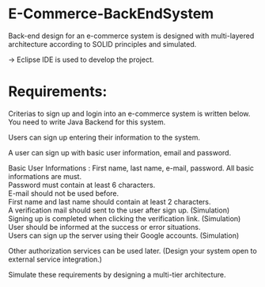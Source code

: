 # E-Commerce-BackEndSystem
Back-end design for an e-commerce system is designed with multi-layered architecture according 
to SOLID principles and simulated.

-> Eclipse IDE is used to develop the project.

# Requirements: 

Criterias to sign up and login into an e-commerce system is written below. You need to write Java Backend for this system.

Users can sign up entering their information to the system.

A user can sign up with basic user information, email and password.


Basic User Informations : First name, last name, e-mail, password. All basic informations are must.<br>
Password must contain at least 6 characters.<br>
E-mail should not be used before.<br>
First name and last name should contain at least 2 characters.<br>
A verification mail should sent to the user after sign up. (Simulation)<br>
Signing up is completed when clicking the verification link. (Simulation)<br>
User should be informed at the success or error situations.<br>
Users can sign up the server using their Google accounts. (Simulation)<br>

Other authorization services can be used later. (Design your system open to external service integration.)<br>

Simulate these requirements by designing a multi-tier architecture.<br>
